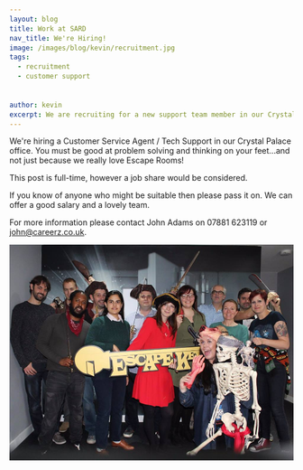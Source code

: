 ```yaml
---
layout: blog
title: Work at SARD
nav_title: We're Hiring!
image: /images/blog/kevin/recruitment.jpg
tags:
  - recruitment
  - customer support


author: kevin
excerpt: We are recruiting for a new support team member in our Crystal Palace office.
---
```

We're hiring a Customer Service Agent / Tech Support in our Crystal Palace office. You must be good at problem solving and thinking on your feet...and not just because we really love Escape Rooms!

This post is full-time, however a job share would be considered.

If you know of anyone who might be suitable then please pass it on. We can offer a good salary and a lovely team.  

For more information please contact John Adams on 07881 623119 or <a href="mailto:john@careerz.co.uk">john@careerz.co.uk</a>.

<img src= "/images/blog/kevin/recruitment.jpg" >
